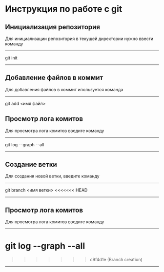 # Инструкция по работе с git
## Инициализация репозитория


Для инициализации репозитория в текущей директории нужно ввести команду
***
git init
***

## Добавление файлов в коммит

Для добавления файлов в коммит ипользуется команда

***
git add <имя файл>


## Просмотр лога комитов

Для просмотра лога комитов введите команду

*** 
   git log --graph --all
***

## Создание ветки

Для создания новой ветки, введите команду

***
git branch <имя ветки>
<<<<<<< HEAD
***

## Просмотр лога комитов

Для просмотра лога комитов введите команду

*** 
   git log --graph --all
=======
>>>>>>> c9f4d1e (Branch creation)
***
